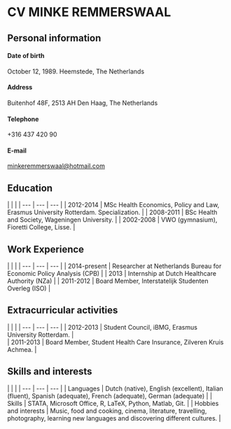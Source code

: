 CV MINKE REMMERSWAAL
=======

## Personal information

#### Date of birth
October 12, 1989. Heemstede, The Netherlands

#### Address
Buitenhof 48F, 2513 AH Den Haag, The Netherlands

#### Telephone
+316 437 420 90

#### E-mail
minkeremmerswaal@hotmail.com


## Education

|   |   |
| --- | --- | --- |
|  2012-2014  |   MSc Health Economics, Policy and Law, Erasmus University Rotterdam.  Specialization.  |
|  2008-2011  |   BSc Health and Society, Wageningen University.  |
|  2002-2008  |   VWO (gymnasium), Fioretti College, Lisse.  |

## Work Experience

|   |   |
| --- | --- | --- |
| 2014-present  |  Researcher at Netherlands Bureau for Economic Policy Analysis (CPB)   |
| 2013 | Internship at Dutch Healthcare Authority (NZa)   |
| 2011-2012  |  Board Member, Interstatelijk Studenten Overleg (ISO)   |


## Extracurricular activities

|   |   |
| --- | --- | --- |
|   2012-2013   |   Student Council, iBMG, Erasmus University Rotterdam.  |   
|   2011-2013	 |   Board Member, Student Health Care Insurance, Zilveren Kruis Achmea.   |


## Skills and interests

|   |   |
| --- | --- | --- |
|   Languages   |   Dutch (native), English (excellent), Italian (fluent),   Spanish (adequate), French (adequate), German (adequate)   |
|   Skills   |  STATA, Microsoft Office, R, LaTeX, Python, Matlab, Git.   |
|   Hobbies and interests   |   Music, food and cooking, cinema, literature, travelling, photography, learning new languages and discovering different cultures.  |



